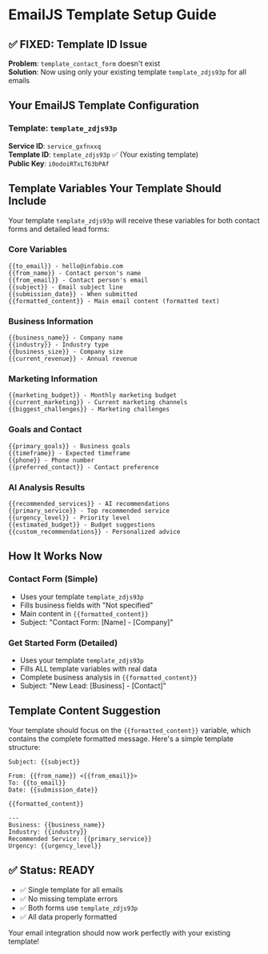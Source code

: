 # EmailJS Template Setup Guide

## ✅ **FIXED**: Template ID Issue

**Problem**: `template_contact_form` doesn't exist  
**Solution**: Now using only your existing template `template_zdjs93p` for all emails

## Your EmailJS Template Configuration

### Template: `template_zdjs93p`
**Service ID**: `service_gxfnxxq`  
**Template ID**: `template_zdjs93p` ✅ (Your existing template)  
**Public Key**: `i0odoiRTxLT63bPAf`

## Template Variables Your Template Should Include

Your template `template_zdjs93p` will receive these variables for both contact forms and detailed lead forms:

### Core Variables
```
{{to_email}} - hello@infabio.com
{{from_name}} - Contact person's name
{{from_email}} - Contact person's email  
{{subject}} - Email subject line
{{submission_date}} - When submitted
{{formatted_content}} - Main email content (formatted text)
```

### Business Information
```
{{business_name}} - Company name
{{industry}} - Industry type
{{business_size}} - Company size
{{current_revenue}} - Annual revenue
```

### Marketing Information
```
{{marketing_budget}} - Monthly marketing budget
{{current_marketing}} - Current marketing channels
{{biggest_challenges}} - Marketing challenges
```

### Goals and Contact
```
{{primary_goals}} - Business goals
{{timeframe}} - Expected timeframe
{{phone}} - Phone number
{{preferred_contact}} - Contact preference
```

### AI Analysis Results
```
{{recommended_services}} - AI recommendations
{{primary_service}} - Top recommended service
{{urgency_level}} - Priority level
{{estimated_budget}} - Budget suggestions
{{custom_recommendations}} - Personalized advice
```

## How It Works Now

### Contact Form (Simple)
- Uses your template `template_zdjs93p`
- Fills business fields with "Not specified"
- Main content in `{{formatted_content}}`
- Subject: "Contact Form: [Name] - [Company]"

### Get Started Form (Detailed)
- Uses your template `template_zdjs93p`
- Fills ALL template variables with real data
- Complete business analysis in `{{formatted_content}}`
- Subject: "New Lead: [Business] - [Contact]"

## Template Content Suggestion

Your template should focus on the `{{formatted_content}}` variable, which contains the complete formatted message. Here's a simple template structure:

```
Subject: {{subject}}

From: {{from_name}} <{{from_email}}>
To: {{to_email}}
Date: {{submission_date}}

{{formatted_content}}

---
Business: {{business_name}}
Industry: {{industry}}
Recommended Service: {{primary_service}}
Urgency: {{urgency_level}}
```

## ✅ Status: READY

- ✅ Single template for all emails
- ✅ No missing template errors
- ✅ Both forms use `template_zdjs93p`
- ✅ All data properly formatted

Your email integration should now work perfectly with your existing template!
